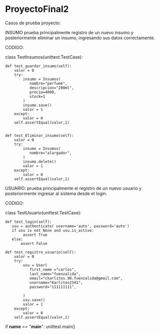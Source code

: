 # ProyectoFinal2

Casos de prueba proyecto:

INSUMO
prueba principalmente registro de un nuevo insumo y posteriormente eliminar un insumo, ingresando sus datos correctamente. 

             
CODIGO: 

class TestInsumos(unittest.TestCase):

    def test_guardar_insumo(self):
        valor = 0
        try:
            insumo = Insumos(
               nombre="perfume",
               descripcion="200ml",
               precio=4000,
               stock=1
            )
            insumo.save()
            valor = 1
        except:
            valor = 0
        self.assertEqual(valor,1)
     

    def test_Eliminar_insumo(self):
        valor = 0
        try:
            insumo = Insumos(
               nombre="alargador",
            )
            insumo.delete()
            valor = 1
        except:
            valor = 0
        self.assertEqual(valor,1)

USUARIO:
prueba principalmente el registro de un nuevo usuario y posteriormente ingresar al sistema desde el login.

CODIGO: 

class TestUsuario(unittest.TestCase):
   
    def test_login(self):
       usu = authenticate( username='auto', password='auto')
       if usu is not None and usu.is_active:
            assert True
       else:
           assert False

    def test_registro_usuario(self):
        valor = 0
        try:
            usu = User(
               first_name ="carlos",
               last_name="fuenzalida",
               email="ckarlitos.98.fuenzalida@gmail.com",
               username="Karlitos2341",
               password="111111111",
               
            )
            usu.save()
            valor = 1
        except:
            valor = 0
        self.assertEqual(valor,1)


if __name__ == "__main__":
    unittest.main()     
